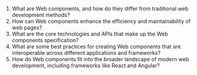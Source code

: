 

1. What are Web components, and how do they differ from traditional web development methods?
2. How can Web components enhance the efficiency and maintainability of web pages?
3. What are the core technologies and APIs that make up the Web components specification?
4. What are some best practices for creating Web components that are interoperable across different applications and frameworks?
5. How do Web components fit into the broader landscape of modern web development, including frameworks like React and Angular?